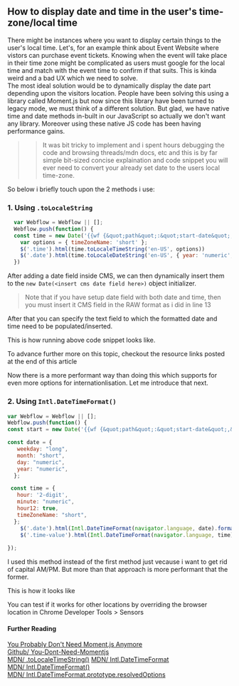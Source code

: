 ## How to display date and time in the user's time-zone/local time
There might be instances where you want to display certain things to the user's local time. Let's, for an example think about Event Website where vistors can purchase event tickets. Knowing when the event will take place in their time zone might be complicated as users must google for the local time and match with the event time to confirm if that suits. This is kinda weird and a bad UX which we need to solve.  
The most ideal solution would be to dynamically display the date part depending upon the visitors location. People have been solving this using a library called Moment.js but now since this library have been turned to legacy mode, we must think of a different solution. But glad, we have native time and date methods in-built in our JavaScript so actually we don't want any library. Moreover using these native JS code has been having performance gains.  
  
>> It was bit tricky to implement and i spent hours debugging the code and browsing threads/mdn docs, etc and this is by far simple bit-sized concise explaination and code snippet you will ever need to convert your already set date to the users local time-zone.  

So below i briefly touch upon the 2 methods i use:


### 1. Using `.toLocaleString`

```javascript 
  var Webflow = Webflow || [];
  Webflow.push(function() {
  const time = new Date('{{wf {&quot;path&quot;:&quot;start-date&quot;,&quot;transformers&quot;:[{&quot;name&quot;:&quot;date&quot;,&quot;arguments&quot;:[&quot;YYYY-MM-DD hh:mm a&quot;]\}],&quot;type&quot;:&quot;Date&quot;\} }} PST')
	var options = { timeZoneName: 'short' };
	$('.time').html(time.toLocaleTimeString('en-US', options))
	$('.date').html(time.toLocaleDateString('en-US', { year: 'numeric', month: 'long', day: 'numeric'}))
  })
```

After adding a date field inside CMS, we can then dynamically insert them to the `new Date(<insert cms date field here>)` object initializer. 

> Note that if you have setup date field with both date and time, then you must insert it CMS field in the RAW format as i did in line 13

After that you can specify the text field to which the formatted date and time need to be populated/inserted.

This is how running above code snippet looks like.

To advance further more on this topic, checkout the resource links posted at the end of this article


Now there is a more performant way than doing this which supports for even more options for internationlisation. Let me introduce that next.  

### 2. Using `Intl.DateTimeFormat()`
```javascript
var Webflow = Webflow || [];
Webflow.push(function() {
const start = new Date('{{wf {&quot;path&quot;:&quot;start-date&quot;,&quot;transformers&quot;:[{&quot;name&quot;:&quot;date&quot;,&quot;arguments&quot;:[&quot;YYYY-MM-DD hh:mm a&quot;]\}],&quot;type&quot;:&quot;Date&quot;\} }} PST')

const date = {
   weekday: "long",
   month: "short",
   day: "numeric",
   year: "numeric",
  }; 

 const time = {
   hour: '2-digit',
   minute: "numeric",
   hour12: true,
   timeZoneName: "short",
  }; 
	$('.date').html(Intl.DateTimeFormat(navigator.language, date).format(start))
	$('.time-value').html(Intl.DateTimeFormat(navigator.language, time).format(start))
	
});
```
I used this method instead of the first method just vecause i want to get rid of capital AM/PM. But more than that approach is more performant that the former.

This is how it looks like


You can test if it works for other locations by overriding the browser location in Chrome Developer Tools > Sensors

#### Further Reading
[You Probably Don't Need Moment.js Anymore](https://dockyard.com/blog/2020/02/14/you-probably-don-t-need-moment-js-anymore)  
[Github/ You-Dont-Need-Momentjs](https://github.com/you-dont-need/You-Dont-Need-Momentjs/blob/master/README.md)  
[MDN/ .toLocaleTimeString()](https://developer.mozilla.org/en-US/docs/Web/JavaScript/Reference/Global_Objects/Date/toLocaleTimeString) 
[MDN/ Intl.DateTimeFormat](https://developer.mozilla.org/en-US/docs/Web/JavaScript/Reference/Global_Objects/Intl/DateTimeFormat)  
[MDN/ Intl.DateTimeFormat()](https://developer.mozilla.org/en-US/docs/Web/JavaScript/Reference/Global_Objects/Intl/DateTimeFormat/DateTimeFormat)  
[MDN/ Intl.DateTimeFormat.prototype.resolvedOptions](https://developer.mozilla.org/en-US/docs/Web/JavaScript/Reference/Global_Objects/Intl/DateTimeFormat/resolvedOptions)
